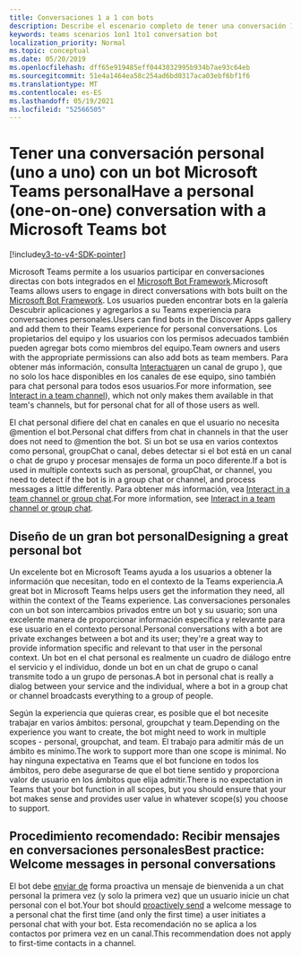 ```yaml
---
title: Conversaciones 1 a 1 con bots
description: Describe el escenario completo de tener una conversación 1 a 1 con un bot en Microsoft Teams
keywords: teams scenarios 1on1 1to1 conversation bot
localization_priority: Normal
ms.topic: conceptual
ms.date: 05/20/2019
ms.openlocfilehash: dff65e919485eff0443032995b934b7ae93c64eb
ms.sourcegitcommit: 51e4a1464ea58c254ad6bd0317aca03ebf6bf1f6
ms.translationtype: MT
ms.contentlocale: es-ES
ms.lasthandoff: 05/19/2021
ms.locfileid: "52566505"
---
```

# <a name="have-a-personal-one-on-one-conversation-with-a-microsoft-teams-bot"></a><span data-ttu-id="09a4c-104">Tener una conversación personal (uno a uno) con un bot Microsoft Teams personal</span><span class="sxs-lookup"><span data-stu-id="09a4c-104">Have a personal (one-on-one) conversation with a Microsoft Teams bot</span></span>

[!include[v3-to-v4-SDK-pointer](~/includes/v3-to-v4-pointer-bots.md)]

<span data-ttu-id="09a4c-105">Microsoft Teams permite a los usuarios participar en conversaciones directas con bots integrados en el [Microsoft Bot Framework](/azure/bot-service/?view=azure-bot-service-3.0&preserve-view=true).</span><span class="sxs-lookup"><span data-stu-id="09a4c-105">Microsoft Teams allows users to engage in direct conversations with bots built on the [Microsoft Bot Framework](/azure/bot-service/?view=azure-bot-service-3.0&preserve-view=true).</span></span> <span data-ttu-id="09a4c-106">Los usuarios pueden encontrar bots en la galería Descubrir aplicaciones y agregarlos a su Teams experiencia para conversaciones personales.</span><span class="sxs-lookup"><span data-stu-id="09a4c-106">Users can find bots in the Discover Apps gallery and add them to their Teams experience for personal conversations.</span></span> <span data-ttu-id="09a4c-107">Los propietarios del equipo y los usuarios con los permisos adecuados también pueden agregar bots como miembros del equipo.</span><span class="sxs-lookup"><span data-stu-id="09a4c-107">Team owners and users with the appropriate permissions can also add bots as team members.</span></span> <span data-ttu-id="09a4c-108">Para obtener más información, consulta [Interactuar](~/resources/bot-v3/bot-conversations/bots-conv-channel.md)en un canal de grupo ), que no solo los hace disponibles en los canales de ese equipo, sino también para chat personal para todos esos usuarios.</span><span class="sxs-lookup"><span data-stu-id="09a4c-108">For more information, see [Interact in a team channel](~/resources/bot-v3/bot-conversations/bots-conv-channel.md)), which not only makes them available in that team's channels, but for personal chat for all of those users as well.</span></span>

<span data-ttu-id="09a4c-109">El chat personal difiere del chat en canales en que el usuario no necesita @mention el bot.</span><span class="sxs-lookup"><span data-stu-id="09a4c-109">Personal chat differs from chat in channels in that the user does not need to @mention the bot.</span></span> <span data-ttu-id="09a4c-110">Si un bot se usa en varios contextos como personal, groupChat o canal, debes detectar si el bot está en un canal o chat de grupo y procesar mensajes de forma un poco diferente.</span><span class="sxs-lookup"><span data-stu-id="09a4c-110">If a bot is used in multiple contexts such as personal, groupChat, or channel, you need to detect if the bot is in a group chat or channel, and process messages a little differently.</span></span> <span data-ttu-id="09a4c-111">Para obtener más información, vea [Interact in a team channel or group chat](~/resources/bot-v3/bot-conversations/bots-conv-proactive.md).</span><span class="sxs-lookup"><span data-stu-id="09a4c-111">For more information, see [Interact in a team channel or group chat](~/resources/bot-v3/bot-conversations/bots-conv-proactive.md).</span></span>

## <a name="designing-a-great-personal-bot"></a><span data-ttu-id="09a4c-112">Diseño de un gran bot personal</span><span class="sxs-lookup"><span data-stu-id="09a4c-112">Designing a great personal bot</span></span>

<span data-ttu-id="09a4c-113">Un excelente bot en Microsoft Teams ayuda a los usuarios a obtener la información que necesitan, todo en el contexto de la Teams experiencia.</span><span class="sxs-lookup"><span data-stu-id="09a4c-113">A great bot in Microsoft Teams helps users get the information they need, all within the context of the Teams experience.</span></span> <span data-ttu-id="09a4c-114">Las conversaciones personales con un bot son intercambios privados entre un bot y su usuario; son una excelente manera de proporcionar información específica y relevante para ese usuario en el contexto personal.</span><span class="sxs-lookup"><span data-stu-id="09a4c-114">Personal conversations with a bot are private exchanges between a bot and its user; they're a great way to provide information specific and relevant to that user in the personal context.</span></span> <span data-ttu-id="09a4c-115">Un bot en el chat personal es realmente un cuadro de diálogo entre el servicio y el individuo, donde un bot en un chat de grupo o canal transmite todo a un grupo de personas.</span><span class="sxs-lookup"><span data-stu-id="09a4c-115">A bot in personal chat is really a dialog between your service and the individual, where a bot in a group chat or channel broadcasts everything to a group of people.</span></span>

<span data-ttu-id="09a4c-116">Según la experiencia que quieras crear, es posible que el bot necesite trabajar en varios ámbitos: personal, groupchat y team.</span><span class="sxs-lookup"><span data-stu-id="09a4c-116">Depending on the experience you want to create, the bot might need to work in multiple scopes - personal, groupchat, and team.</span></span> <span data-ttu-id="09a4c-117">El trabajo para admitir más de un ámbito es mínimo.</span><span class="sxs-lookup"><span data-stu-id="09a4c-117">The work to support more than one scope is minimal.</span></span> <span data-ttu-id="09a4c-118">No hay ninguna expectativa en Teams que el bot funcione en todos los ámbitos, pero debe asegurarse de que el bot tiene sentido y proporciona valor de usuario en los ámbitos que elija admitir.</span><span class="sxs-lookup"><span data-stu-id="09a4c-118">There is no expectation in Teams that your bot function in all scopes, but you should ensure that your bot makes sense and provides user value in whatever scope(s) you choose to support.</span></span>

## <a name="best-practice-welcome-messages-in-personal-conversations"></a><span data-ttu-id="09a4c-119">Procedimiento recomendado: Recibir mensajes en conversaciones personales</span><span class="sxs-lookup"><span data-stu-id="09a4c-119">Best practice: Welcome messages in personal conversations</span></span>

<span data-ttu-id="09a4c-120">El bot debe [enviar de](~/resources/bot-v3/bot-conversations/bots-conv-proactive.md) forma proactiva un mensaje de bienvenida a un chat personal la primera vez (y solo la primera vez) que un usuario inicie un chat personal con el bot.</span><span class="sxs-lookup"><span data-stu-id="09a4c-120">Your bot should [proactively send](~/resources/bot-v3/bot-conversations/bots-conv-proactive.md) a welcome message to a personal chat the first time (and only the first time) a user initiates a personal chat with your bot.</span></span> <span data-ttu-id="09a4c-121">Esta recomendación no se aplica a los contactos por primera vez en un canal.</span><span class="sxs-lookup"><span data-stu-id="09a4c-121">This recommendation does not apply to first-time contacts in a channel.</span></span>
